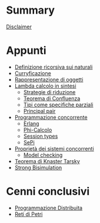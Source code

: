 # Summary  

[Disclaimer](./disclaimer.md)

# Appunti

- [Definizione ricorsiva sui naturali](./recursion.md)
- [Curryficazione](./curryfing.md)
- [Rappresentazione di oggetti](./rappresentation.md)
- [Lambda calcolo in sintesi]()
  - [Strategie di riduzione]()
  - [Teorema di Confluenza]()
  - [Tipi come specifiche parziali]()
  - [Principal pair]()
- [Programmazione concorrente]()
  - [Erlang]()
  - [Phi-Calcolo]()
  - [Session types]()
  - [SePi]()
- [Proprietà dei sistemi concorrenti]()
  - [Model checking]()
- [Teorema di Knaster Tarsky]()
- [Strong Bisimulation]()
# Cenni conclusivi
- [Programmazione Distribuita]()
- [Reti di Petri]()